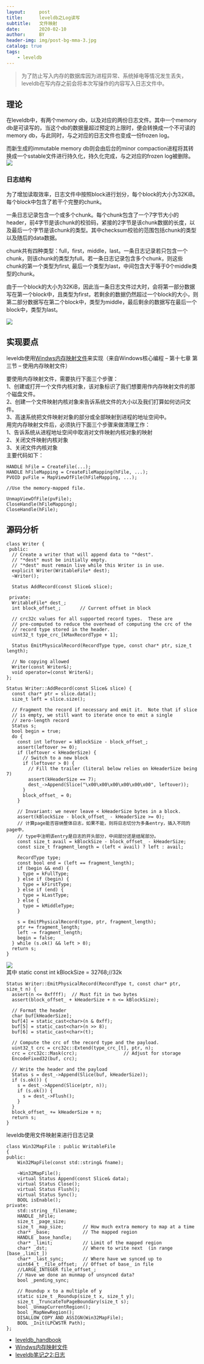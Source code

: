 ```yaml
---
layout:     post
title:      leveldb之Log读写
subtitle:   文件映射
date:       2020-02-10
author:     BY
header-img: img/post-bg-mma-3.jpg
catalog: true
tags:
    - leveldb
---
```

>为了防止写入内存的数据库因为进程异常、系统掉电等情况发生丢失，leveldb在写内存之前会将本次写操作的内容写入日志文件中。


## 理论


在leveldb中，有两个memory db，以及对应的两份日志文件。其中一个memory db是可读写的，当这个db的数据量超过预定的上限时，便会转换成一个不可读的memory db，与此同时，与之对应的日志文件也变成一份frozen log。

而新生成的immutable memory db则会由后台的minor compaction进程将其转换成一个sstable文件进行持久化，持久化完成，与之对应的frozen log被删除。
![](https://leveldb-handbook.readthedocs.io/zh/latest/_images/two_log.jpeg)

### 日志结构
为了增加读取效率，日志文件中按照block进行划分，每个block的大小为32KiB。每个block中包含了若干个完整的chunk。

一条日志记录包含一个或多个chunk。每个chunk包含了一个7字节大小的header，前4字节是该chunk的校验码，紧接的2字节是该chunk数据的长度，以及最后一个字节是该chunk的类型。其中checksum校验的范围包括chunk的类型以及随后的data数据。

chunk共有四种类型：full，first，middle，last。一条日志记录若只包含一个chunk，则该chunk的类型为full。若一条日志记录包含多个chunk，则这些chunk的第一个类型为first, 最后一个类型为last，中间包含大于等于0个middle类型的chunk。

由于一个block的大小为32KiB，因此当一条日志文件过大时，会将第一部分数据写在第一个block中，且类型为first，若剩余的数据仍然超过一个block的大小，则第二部分数据写在第二个block中，类型为middle，最后剩余的数据写在最后一个block中，类型为last。

![](https://leveldb-handbook.readthedocs.io/zh/latest/_images/journal.jpeg)


## 实现要点

leveldb使用[Windws内存映射文件](http://blog.tk-xiong.com/archives/933)来实现（来自Windows核心编程 – 第十七章 第三节 – 使用内存映射文件）<br>

要使用内存映射文件，需要执行下面三个步骤：<br>
    1、创建或打开一个文件内核对象，该对象标识了我们想要用作内存映射文件的那个磁盘文件。<br>
    2、创建一个文件映射内核对象来告诉系统文件的大小以及我们打算如何访问文件。<br>
    3、高速系统把文件映射对象的部分或全部映射到进程的地址空间中。<br>
用完内存映射文件后，必须执行下面三个步骤来做清理工作：<br>
    1、告诉系统从进程地址空间中取消对文件映射内核对象的映射<br>
    2、关闭文件映射内核对象<br>
    3、关闭文件内核对象<br>
主要代码如下：
``` objc
HANDLE hFile = CreateFile(...);
HANDLE hFileMapping = CreateFileMapping(hFile, ...);
PVOID pvFile = MapViewOfFile(hFileMapping, ...);
 
//Use the memory-mapped file.
 
UnmapViewOfFile(pvFile);
CloseHandle(hFileMapping);
CloseHandle(hFile);
```

## 源码分析
```objc
class Writer {
 public:
  // Create a writer that will append data to "*dest".
  // "*dest" must be initially empty.
  // "*dest" must remain live while this Writer is in use.
  explicit Writer(WritableFile* dest);
  ~Writer();

  Status AddRecord(const Slice& slice);

 private:
  WritableFile* dest_;
  int block_offset_;       // Current offset in block

  // crc32c values for all supported record types.  These are
  // pre-computed to reduce the overhead of computing the crc of the
  // record type stored in the header.
  uint32_t type_crc_[kMaxRecordType + 1];

  Status EmitPhysicalRecord(RecordType type, const char* ptr, size_t length);

  // No copying allowed
  Writer(const Writer&);
  void operator=(const Writer&);
};
```

```objc
Status Writer::AddRecord(const Slice& slice) {
  const char* ptr = slice.data();
  size_t left = slice.size();

  // Fragment the record if necessary and emit it.  Note that if slice
  // is empty, we still want to iterate once to emit a single
  // zero-length record
  Status s;
  bool begin = true;
  do {
    const int leftover = kBlockSize - block_offset_;
    assert(leftover >= 0);
    if (leftover < kHeaderSize) {
      // Switch to a new block
      if (leftover > 0) {
        // Fill the trailer (literal below relies on kHeaderSize being 7)
        assert(kHeaderSize == 7);
        dest_->Append(Slice("\x00\x00\x00\x00\x00\x00", leftover));
      }
      block_offset_ = 0;
    }

    // Invariant: we never leave < kHeaderSize bytes in a block.
    assert(kBlockSize - block_offset_ - kHeaderSize >= 0);
    // 计算page能否容纳整体日志，如果不能，则将日志切分为多条entry，插入不同的page中，
    // type中注明该entry是日志的开头部分，中间部分还是结尾部分。
    const size_t avail = kBlockSize - block_offset_ - kHeaderSize;
    const size_t fragment_length = (left < avail) ? left : avail;

    RecordType type;
    const bool end = (left == fragment_length);
    if (begin && end) {
      type = kFullType;
    } else if (begin) {
      type = kFirstType;
    } else if (end) {
      type = kLastType;
    } else {
      type = kMiddleType;
    }

    s = EmitPhysicalRecord(type, ptr, fragment_length);
    ptr += fragment_length;
    left -= fragment_length;
    begin = false;
  } while (s.ok() && left > 0);
  return s;
}
```
![](https://izualzhy.cn/assets/images/leveldb/log_format.png)<br>
其中 static const int kBlockSize = 32768;//32k

```objc
Status Writer::EmitPhysicalRecord(RecordType t, const char* ptr, size_t n) {
  assert(n <= 0xffff);  // Must fit in two bytes
  assert(block_offset_ + kHeaderSize + n <= kBlockSize);

  // Format the header
  char buf[kHeaderSize];
  buf[4] = static_cast<char>(n & 0xff);
  buf[5] = static_cast<char>(n >> 8);
  buf[6] = static_cast<char>(t);

  // Compute the crc of the record type and the payload.
  uint32_t crc = crc32c::Extend(type_crc_[t], ptr, n);
  crc = crc32c::Mask(crc);                 // Adjust for storage
  EncodeFixed32(buf, crc);

  // Write the header and the payload
  Status s = dest_->Append(Slice(buf, kHeaderSize));
  if (s.ok()) {
    s = dest_->Append(Slice(ptr, n));
    if (s.ok()) {
      s = dest_->Flush();
    }
  }
  block_offset_ += kHeaderSize + n;
  return s;
}
```

leveldb使用文件映射来进行日志记录
```objc
class Win32MapFile : public WritableFile
{
public:
    Win32MapFile(const std::string& fname);

    ~Win32MapFile();
    virtual Status Append(const Slice& data);
    virtual Status Close();
    virtual Status Flush();
    virtual Status Sync();
    BOOL isEnable();
private:
    std::string _filename;  
    HANDLE _hFile;
    size_t _page_size;
    size_t _map_size;       // How much extra memory to map at a time
    char* _base;            // The mapped region
    HANDLE _base_handle;	
    char* _limit;           // Limit of the mapped region
    char* _dst;             // Where to write next  (in range [base_,limit_]) 
    char* _last_sync;       // Where have we synced up to
    uint64_t _file_offset;  // Offset of base_ in file
    //LARGE_INTEGER file_offset_;
    // Have we done an munmap of unsynced data?
    bool _pending_sync;     

    // Roundup x to a multiple of y
    static size_t _Roundup(size_t x, size_t y);
    size_t _TruncateToPageBoundary(size_t s);
    bool _UnmapCurrentRegion();
    bool _MapNewRegion();
    DISALLOW_COPY_AND_ASSIGN(Win32MapFile);
    BOOL _Init(LPCWSTR Path);
};
```




- [leveldb_handbook](https://leveldb-handbook.readthedocs.io/zh/latest/journal.html)
- [Windws内存映射文件](http://blog.tk-xiong.com/archives/933)
- [leveldb笔记之2:日志](https://izualzhy.cn/leveldb-log)

